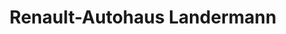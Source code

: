 ---
title: "Renault-Autohaus Landermann"
url: /spenge/renault-autohaus-landermann/
shop: Autohaus
---